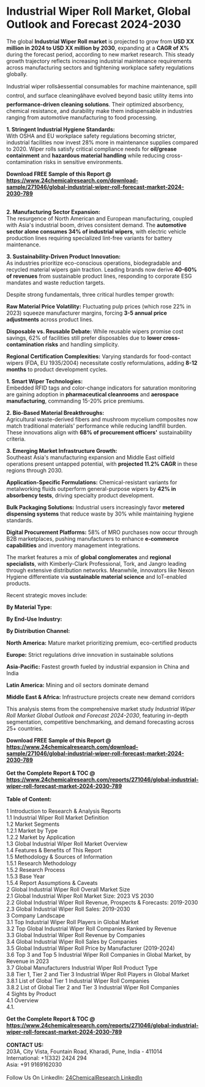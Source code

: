 <h1>Industrial Wiper Roll Market, Global Outlook and Forecast 2024-2030</h1><p>The global <strong>Industrial Wiper Roll market</strong> is projected to grow from <strong>USD XX million in 2024 to USD XX million by 2030</strong>, expanding at a <strong>CAGR of X%</strong> during the forecast period, according to new market research. This steady growth trajectory reflects increasing industrial maintenance requirements across manufacturing sectors and tightening workplace safety regulations globally.</p><p>Industrial wiper rollsâessential consumables for machine maintenance, spill control, and surface cleaningâhave evolved beyond basic utility items into <strong>performance-driven cleaning solutions</strong>. Their optimized absorbency, chemical resistance, and durability make them indispensable in industries ranging from automotive manufacturing to food processing.</p><p><strong>1. Stringent Industrial Hygiene Standards:</strong><br>
With OSHA and EU workplace safety regulations becoming stricter, industrial facilities now invest 28% more in maintenance supplies compared to 2020. Wiper rolls satisfy critical compliance needs for <strong>oil/grease containment</strong> and <strong>hazardous material handling</strong> while reducing cross-contamination risks in sensitive environments.</p><div><b>Download FREE Sample of this Report @ 
            <a href="https://www.24chemicalresearch.com/download-sample/271046/global-industrial-wiper-roll-forecast-market-2024-2030-789">
            https://www.24chemicalresearch.com/download-sample/271046/global-industrial-wiper-roll-forecast-market-2024-2030-789</a></b></div><br><p><strong>2. Manufacturing Sector Expansion:</strong><br>
The resurgence of North American and European manufacturing, coupled with Asia's industrial boom, drives consistent demand. The <strong>automotive sector alone consumes 34% of industrial wipers</strong>, with electric vehicle production lines requiring specialized lint-free variants for battery maintenance.</p><p><strong>3. Sustainability-Driven Product Innovation:</strong><br>
As industries prioritize eco-conscious operations, biodegradable and recycled material wipers gain traction. Leading brands now derive <strong>40-60% of revenues</strong> from sustainable product lines, responding to corporate ESG mandates and waste reduction targets.</p><p>Despite strong fundamentals, three critical hurdles temper growth:</p><p><strong>Raw Material Price Volatility:</strong> Fluctuating pulp prices (which rose 22% in 2023) squeeze manufacturer margins, forcing <strong>3-5 annual price adjustments</strong> across product lines.</p><p><strong>Disposable vs. Reusable Debate:</strong> While reusable wipers promise cost savings, 62% of facilities still prefer disposables due to <strong>lower cross-contamination risks</strong> and handling simplicity.</p><p><strong>Regional Certification Complexities:</strong> Varying standards for food-contact wipers (FDA, EU 1935/2004) necessitate costly reformulations, adding <strong>8-12 months</strong> to product development cycles.</p><p><strong>1. Smart Wiper Technologies:</strong><br>
Embedded RFID tags and color-change indicators for saturation monitoring are gaining adoption in <strong>pharmaceutical cleanrooms</strong> and <strong>aerospace manufacturing</strong>, commanding 15-20% price premiums.</p><p><strong>2. Bio-Based Material Breakthroughs:</strong><br>
Agricultural waste-derived fibers and mushroom mycelium composites now match traditional materials' performance while reducing landfill burden. These innovations align with <strong>68% of procurement officers'</strong> sustainability criteria.</p><p><strong>3. Emerging Market Infrastructure Growth:</strong><br>
Southeast Asia's manufacturing expansion and Middle East oilfield operations present untapped potential, with <strong>projected 11.2% CAGR</strong> in these regions through 2030.</p><p><strong>Application-Specific Formulations:</strong> Chemical-resistant variants for metalworking fluids outperform general-purpose wipers by <strong>42% in absorbency tests</strong>, driving specialty product development.</p><p><strong>Bulk Packaging Solutions:</strong> Industrial users increasingly favor <strong>metered dispensing systems</strong> that reduce waste by 30% while maintaining hygiene standards.</p><p><strong>Digital Procurement Platforms:</strong> 58% of MRO purchases now occur through B2B marketplaces, pushing manufacturers to enhance <strong>e-commerce capabilities</strong> and inventory management integrations.</p><p>The market features a mix of <strong>global conglomerates</strong> and <strong>regional specialists</strong>, with Kimberly-Clark Professional, Tork, and Jangro leading through extensive distribution networks. Meanwhile, innovators like Nexon Hygiene differentiate via <strong>sustainable material science</strong> and IoT-enabled products.</p><p>Recent strategic moves include:</p><p><strong>By Material Type:</strong></p><p><strong>By End-Use Industry:</strong></p><p><strong>By Distribution Channel:</strong></p><p><strong>North America:</strong> Mature market prioritizing premium, eco-certified products</p><p><strong>Europe:</strong> Strict regulations drive innovation in sustainable solutions</p><p><strong>Asia-Pacific:</strong> Fastest growth fueled by industrial expansion in China and India</p><p><strong>Latin America:</strong> Mining and oil sectors dominate demand</p><p><strong>Middle East &amp; Africa:</strong> Infrastructure projects create new demand corridors</p><p>This analysis stems from the comprehensive market study <em>Industrial Wiper Roll Market Global Outlook and Forecast 2024-2030</em>, featuring in-depth segmentation, competitive benchmarking, and demand forecasting across 25+ countries.</p><div><b>Download FREE Sample of this Report @ 
            <a href="https://www.24chemicalresearch.com/download-sample/271046/global-industrial-wiper-roll-forecast-market-2024-2030-789">
            https://www.24chemicalresearch.com/download-sample/271046/global-industrial-wiper-roll-forecast-market-2024-2030-789</a></b></div><br><div><b>Get the Complete Report & TOC @ 
            <a href="https://www.24chemicalresearch.com/reports/271046/global-industrial-wiper-roll-forecast-market-2024-2030-789">
            https://www.24chemicalresearch.com/reports/271046/global-industrial-wiper-roll-forecast-market-2024-2030-789</a></b></div><br>
            <b>Table of Content:</b><p>1 Introduction to Research & Analysis Reports<br />
    1.1 Industrial Wiper Roll Market Definition<br />
    1.2 Market Segments<br />
        1.2.1 Market by Type<br />
        1.2.2 Market by Application<br />
    1.3 Global Industrial Wiper Roll Market Overview<br />
    1.4 Features & Benefits of This Report<br />
    1.5 Methodology & Sources of Information<br />
        1.5.1 Research Methodology<br />
        1.5.2 Research Process<br />
        1.5.3 Base Year<br />
        1.5.4 Report Assumptions & Caveats<br />
2 Global Industrial Wiper Roll Overall Market Size<br />
    2.1 Global Industrial Wiper Roll Market Size: 2023 VS 2030<br />
    2.2 Global Industrial Wiper Roll Revenue, Prospects & Forecasts: 2019-2030<br />
    2.3 Global Industrial Wiper Roll Sales: 2019-2030<br />
3 Company Landscape<br />
    3.1 Top Industrial Wiper Roll Players in Global Market<br />
    3.2 Top Global Industrial Wiper Roll Companies Ranked by Revenue<br />
    3.3 Global Industrial Wiper Roll Revenue by Companies<br />
    3.4 Global Industrial Wiper Roll Sales by Companies<br />
    3.5 Global Industrial Wiper Roll Price by Manufacturer (2019-2024)<br />
    3.6 Top 3 and Top 5 Industrial Wiper Roll Companies in Global Market, by Revenue in 2023<br />
    3.7 Global Manufacturers Industrial Wiper Roll Product Type<br />
    3.8 Tier 1, Tier 2 and Tier 3 Industrial Wiper Roll Players in Global Market<br />
        3.8.1 List of Global Tier 1 Industrial Wiper Roll Companies<br />
        3.8.2 List of Global Tier 2 and Tier 3 Industrial Wiper Roll Companies<br />
4 Sights by Product<br />
    4.1 Overview<br />
        4.1.</p><div><b>Get the Complete Report & TOC @ 
            <a href="https://www.24chemicalresearch.com/reports/271046/global-industrial-wiper-roll-forecast-market-2024-2030-789">
            https://www.24chemicalresearch.com/reports/271046/global-industrial-wiper-roll-forecast-market-2024-2030-789</a></b></div><br><b>CONTACT US:</b><br>
            203A, City Vista, Fountain Road, Kharadi, Pune, India - 411014<br>
            International: +1(332) 2424 294<br>
            Asia: +91 9169162030 <br><br>
            Follow Us On LinkedIn: <a href="https://www.linkedin.com/company/24chemicalresearch/">24ChemicalResearch LinkedIn</a>